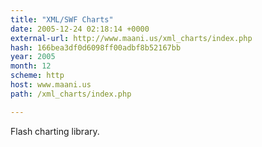 ```yaml
---
title: "XML/SWF Charts"
date: 2005-12-24 02:18:14 +0000
external-url: http://www.maani.us/xml_charts/index.php
hash: 166bea3df0d6098ff00adbf8b52167bb
year: 2005
month: 12
scheme: http
host: www.maani.us
path: /xml_charts/index.php

---
```


Flash charting library.
